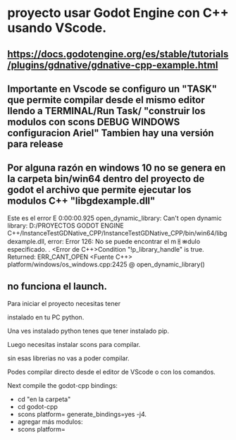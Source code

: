 # proyecto usar Godot Engine con C++ usando VScode.

## https://docs.godotengine.org/es/stable/tutorials/plugins/gdnative/gdnative-cpp-example.html

## Importante en Vscode se configuro un "TASK" que permite compilar desde el mismo editor llendo a TERMINAL/Run Task/ "construir los modulos con scons DEBUG WINDOWS configuracion Ariel" Tambien hay una versión para release

## Por alguna razón en windows 10 no se genera en la carpeta bin/win64 dentro del proyecto de godot el archivo que permite ejecutar los modulos C++ "libgdexample.dll"


Este es el error
E 0:00:00.925   open_dynamic_library: Can't open dynamic library: D:/PROYECTOS GODOT ENGINE C++/InstanceTestGDNative_CPP/InstanceTestGDNative_CPP/bin/win64/libgdexample.dll, error: Error 126: No se puede encontrar el mￃﾳdulo especificado.
.
  <Error de C++>Condition "!p_library_handle" is true. Returned: ERR_CANT_OPEN
  <Fuente C++>  platform/windows/os_windows.cpp:2425 @ open_dynamic_library()


## no funciona el launch.


Para iniciar el proyecto necesitas tener 

instalado en tu PC python.

Una ves instalado python tenes que tener instalado pip.

Luego necesitas instalar scons para compilar.

sin esas librerias no vas a poder compilar.

Podes compilar directo desde el editor de VScode o con los comandos.

Next compile the godot-cpp bindings:



- cd "en la carpeta"
- cd godot-cpp
- scons platform=<platform> generate_bindings=yes -j4.
- agregar más modulos:
- scons platform=<your platform>


